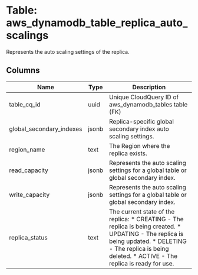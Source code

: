 
# Table: aws_dynamodb_table_replica_auto_scalings
Represents the auto scaling settings of the replica.
## Columns
| Name        | Type           | Description  |
| ------------- | ------------- | -----  |
|table_cq_id|uuid|Unique CloudQuery ID of aws_dynamodb_tables table (FK)|
|global_secondary_indexes|jsonb|Replica-specific global secondary index auto scaling settings.|
|region_name|text|The Region where the replica exists.|
|read_capacity|jsonb|Represents the auto scaling settings for a global table or global secondary index.|
|write_capacity|jsonb|Represents the auto scaling settings for a global table or global secondary index.|
|replica_status|text|The current state of the replica:  * CREATING - The replica is being created.  * UPDATING - The replica is being updated.  * DELETING - The replica is being deleted.  * ACTIVE - The replica is ready for use.|
